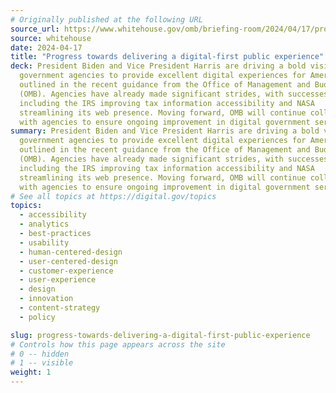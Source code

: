 ```yaml
---
# Originally published at the following URL
source_url: https://www.whitehouse.gov/omb/briefing-room/2024/04/17/progress-towards-delivering-a-digital-first-public-experience/
source: whitehouse
date: 2024-04-17
title: "Progress towards delivering a digital-first public experience"
deck: President Biden and Vice President Harris are driving a bold vision for
  government agencies to provide excellent digital experiences for Americans, as
  outlined in the recent guidance from the Office of Management and Budget
  (OMB). Agencies have already made significant strides, with successes
  including the IRS improving tax information accessibility and NASA
  streamlining its web presence. Moving forward, OMB will continue collaborating
  with agencies to ensure ongoing improvement in digital government services.
summary: President Biden and Vice President Harris are driving a bold vision for
  government agencies to provide excellent digital experiences for Americans, as
  outlined in the recent guidance from the Office of Management and Budget
  (OMB). Agencies have already made significant strides, with successes
  including the IRS improving tax information accessibility and NASA
  streamlining its web presence. Moving forward, OMB will continue collaborating
  with agencies to ensure ongoing improvement in digital government services.
# See all topics at https://digital.gov/topics
topics:
  - accessibility
  - analytics
  - best-practices
  - usability
  - human-centered-design
  - user-centered-design
  - customer-experience
  - user-experience
  - design
  - innovation
  - content-strategy
  - policy

slug: progress-towards-delivering-a-digital-first-public-experience
# Controls how this page appears across the site
# 0 -- hidden
# 1 -- visible
weight: 1
---
```

